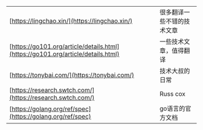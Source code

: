 |  |  |
| :--- | :--- |
| [https://lingchao.xin/](https://lingchao.xin/) | 很多翻译一些不错的技术文章 |
| [https://go101.org/article/details.html](https://go101.org/article/details.html) | 一些技术文章，值得翻译 |
| [https://tonybai.com/](https://tonybai.com/) | 技术大叔的日常 |
| [https://research.swtch.com/](https://research.swtch.com/) | Russ cox |
| [https://golang.org/ref/spec](https://golang.org/ref/spec) | go语言的官方文档 |




